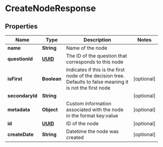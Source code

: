 
# CreateNodeResponse

## Properties
Name | Type | Description | Notes
------------ | ------------- | ------------- | -------------
**name** | **String** | Name of the node | 
**questionId** | [**UUID**](UUID.md) | The ID of the question that corresponds to this node | 
**isFirst** | **Boolean** | Indicates if this is the first node of the decision tree. Defaults to false meaning it is not the first node |  [optional]
**secondaryId** | **String** |  |  [optional]
**metadata** | **Object** | Custom information associated with the node in the format key:value |  [optional]
**id** | [**UUID**](UUID.md) | ID of the node |  [optional]
**createDate** | **String** | Datetime the node was created |  [optional]



